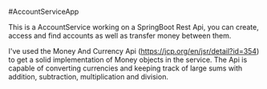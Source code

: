 #AccountServiceApp

This is a AccountService working on a SpringBoot Rest Api, you can create, access and find accounts as well as transfer money between them.

I've used the Money And Currency Api (https://jcp.org/en/jsr/detail?id=354) to get a solid implementation of Money objects in the service. The Api is capable of converting currencies and keeping track of large sums with addition, subtraction, multiplication and division.